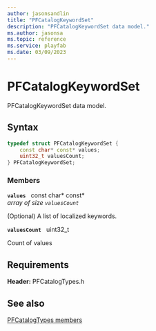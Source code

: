 ```yaml
---
author: jasonsandlin
title: "PFCatalogKeywordSet"
description: "PFCatalogKeywordSet data model."
ms.author: jasonsa
ms.topic: reference
ms.service: playfab
ms.date: 03/09/2023
---
```


# PFCatalogKeywordSet  

PFCatalogKeywordSet data model.  

## Syntax  
  
```cpp
typedef struct PFCatalogKeywordSet {  
    const char* const* values;  
    uint32_t valuesCount;  
} PFCatalogKeywordSet;  
```
  
### Members  
  
**`values`** &nbsp; const char* const*  
*array of size `valuesCount`*  
  
(Optional) A list of localized keywords.
  
**`valuesCount`** &nbsp; uint32_t  
  
Count of values
  
  
## Requirements  
  
**Header:** PFCatalogTypes.h
  
## See also  
[PFCatalogTypes members](../pfcatalogtypes_members.md)  

  
  
